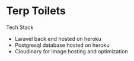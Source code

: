 # Terp Toilets

Tech Stack
- Laravel back end hosted on heroku
- Postgresql database hosted on heroku
- Cloudinary for image hosting and optimization